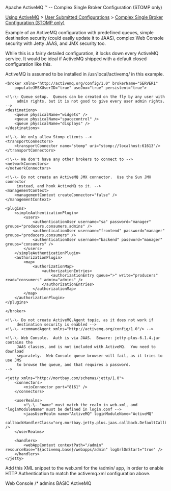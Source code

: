 Apache ActiveMQ ™ -- Complex Single Broker Configuration (STOMP only) 

[Using ActiveMQ](using-activemq.html) > [User Submitted Configurations](user-submitted-configurations.html) > [Complex Single Broker Configuration (STOMP only)](complex-single-broker-configuration-stomp-only.html)


Example of an ActiveMQ configuration with predefined queues, simple destination security (could easily update it to JAAS), complex Web Console security with Jetty JAAS, and JMX security too.

While this is a fairly detailed configuration, it locks down every ActiveMQ service. It would be ideal if ActiveMQ shipped with a default closed configuration like this.

ActiveMQ is assumed to be installed in /usr/local/activemq/ in this example.

<!--
  ActiveMQ activemq.xml configuration file (/usr/local/activemq/conf/activemq.xml)

  \* ActiveMQ JVM Startup options are in /etc/activemq.conf

  \* Uses the Sun JMX connector for remote management.  Point jconsole at:
     service:jmx:rmi:///jndi/rmi://myserver.domain.net:61616/jmxrmi

  \* Uses Kaha persistence storage, stored in the "activemq-data" directory.
    "activemq-data" and "logs" sub-directories must be writable by the
    ActiveMQ user.

  \* Also see conf/log4j.properties for logging configuration
-->

<beans>
    <!\-\- Enables system properties as variables in this configuration file -->
    <bean class="org.springframework.beans.factory.config.PropertyPlaceholderConfigurer"/>

    <broker xmlns="http://activemq.org/config/1.0" brokerName="SERVER1"
        populateJMSXUserID="true" useJmx="true" persistent="true">

    <!\-\- Queue setup.  Queues can be created on the fly by any user with
         admin rights, but it is not good to give every user admin rights.  -->
    <destinations>
        <queue physicalName="widgets" />
        <queue physicalName="spacecontrol" />
        <queue physicalName="displays" />
    </destinations>

    <!\-\- We only allow Stomp clients -->
    <transportConnectors>
        <transportConnector name="stomp" uri="stomp://localhost:61613"/>
    </transportConnectors>

    <!\-\- We don't have any other brokers to connect to -->
    <networkConnectors>
    </networkConnectors>

    <!\-\- Do not create an ActiveMQ JMX connector.  Use the Sun JMX connector
         instead, and hook ActiveMQ to it. -->
    <managementContext>
        <managementContext createConnector="false" />
    </managementContext>

    <plugins>
        <simpleAuthenticationPlugin>
            <users>
                <authenticationUser username="sa" password="manager" groups="producers,consumers,admins" />
                <authenticationUser username="frontend" password="manager" groups="producers,consumers" />
                <authenticationUser username="backend" password="manager" groups="consumers" />
            </users>
        </simpleAuthenticationPlugin>
        <authorizationPlugin>
            <map>
                <authorizationMap>
                    <authorizationEntries>
                        <authorizationEntry queue=">" write="producers" read="consumers" admin="admins" />
                    </authorizationEntries>
                </authorizationMap>
            </map>
        </authorizationPlugin>
    </plugins>

    </broker>

    <!\-\- Do not create ActiveMQ.Agent topic, as it does not work if
         destination security is enabled -->
    <!\-\- <commandAgent xmlns="http://activemq.org/config/1.0"/> -->

    <!\-\- Web Console.  Auth is via JAAS.  Beware: jetty-plus-6.1.4.jar contains the
         JAAS classes, and is not included with ActiveMQ.  You need to download
         separately.  Web Console queue browser will fail, as it tries to use JMS
         to browse the queue, and that requires a password.
    -->

    <jetty xmlns="http://mortbay.com/schemas/jetty/1.0">
        <connectors>
            <nioConnector port="8161" />
        </connectors>

        <userRealms>
            <!\-\- "name" must match the realm in web.xml, and "loginModuleName" must be defined in login.conf -->
            <jaasUserRealm name="ActiveMQ" loginModuleName="ActiveMQ"
                    callbackHandlerClass="org.mortbay.jetty.plus.jaas.callback.DefaultCallbackHandler" />
        </userRealms>

        <handlers>
            <webAppContext contextPath="/admin" resourceBase="${activemq.base}/webapps/admin" logUrlOnStart="true" />
        </handlers>
    </jetty>
</beans>

Add this XML snippet to the web.xml for the /admin/ app, in order to enable HTTP Authentication to match the activemq.xml configuration above.

<security-constraint>
    <web-resource-collection>
        <web-resource-name>Web Console</web-resource-name>
        <url-pattern>/*</url-pattern>
    </web-resource-collection>
    <auth-constraint>
        <role-name>admins</role-name>
    </auth-constraint>
</security-constraint>

<login-config>
    <auth-method>BASIC</auth-method>
    <realm-name>ActiveMQ</realm-name>
</login-config>


